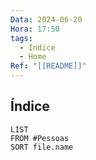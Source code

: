 ```yaml
---
Data: 2024-06-20
Hora: 17:50
tags:
  - Indice
  - Home
Ref: "[[README]]"
---
```

## Índice
```dataview
LIST
FROM #Pessoas  
SORT file.name
```
